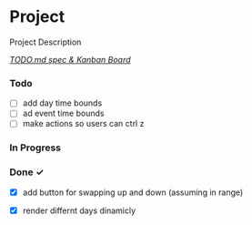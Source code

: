 # Project

Project Description

<em>[TODO.md spec & Kanban Board](https://bit.ly/3fCwKfM)</em>

### Todo

- [ ] add day time bounds  
- [ ] ad event time bounds  
- [ ] make actions so users can ctrl z  

### In Progress


### Done ✓

- [x] add button for swapping up and down (assuming in range)  
- [x] render differnt days dinamicly  

